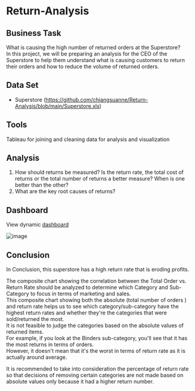 # Return-Analysis

## Business Task
What is causing the high number of returned orders at the Superstore?  
In this project, we will be preparing an analysis for the CEO of the Superstore to help them understand what is causing customers to return their orders and how to reduce the volume of returned orders.  

## Data Set
- Superstore (https://github.com/chiangsuanne/Return-Analysis/blob/main/Superstore.xls)

## Tools
Tableau for joining and cleaning data for analysis and visualization

## Analysis
1. How should returns be measured? Is the return rate, the total cost of returns or the total number of returns a better measure? When is one better than the other?
2. What are the key root causes of returns? 

## Dashboard
View dynamic [dashboard](https://public.tableau.com/views/ReturnAnalysis_16909556018510/ReturnAnalysisDashboardv2?:language=en-US&:display_count=n&:origin=viz_share_link) 

![image](https://github.com/chiangsuanne/Return-Analysis/assets/108243961/4c082228-426d-4dff-94c1-0932aade035a)

## Conclusion
In Conclusion, this superstore has a high return rate that is eroding profits.  

The composite chart showing the correlation between the Total Order vs. Return Rate should be analyzed to determine which Category and Sub-Category to focus in terms of marketing and sales.  
This composite chart showing both the absolute (total number of orders ) and return rate helps us to see which category/sub-category have the highest return rates and whether they're the categories that were sold/returned the most.  
It is not feasible to judge the categories based on the absolute values of returned items.  
For example, if you look at the Binders sub-category, you'll see that it has the most returns in terms of orders.  
However, it doesn't mean that it's the worst in terms of return rate as it is actually around average.  

It is recommended to take into consideration the percentage of return rate so that decisions of removing certain categories are not made based on absolute values only because it had a higher return number.
